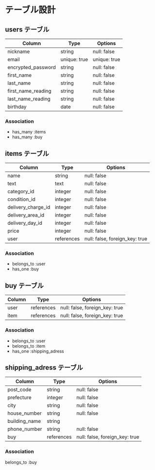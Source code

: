 # テーブル設計

## users テーブル

| Column   | Type   | Options     |
| -------- | ------ | ----------- |
| nickname           | string | null: false |
| email              | unique: true | unique: true |
| encrypted_password | string | null: false |
| first_name         | string | null: false |
| last_name          | string | null: false |
| first_name_reading | string | null: false |
| last_name_reading  | string | null: false |
| birthday           | date | null: false |

### Association
- has_many :items
- has_many :buy



## items テーブル

| Column | Type   | Options     |
| ------ | ------ | ----------- |
| name               | string | null: false |
| text               | text   | null: false |
| category_id        | integer | null: false |
| condition_id       | integer | null: false |
| delivery_charge_id | integer | null: false |
| delivery_area_id   | integer | null: false |
| delivery_day_id    | integer | null: false |
| price              | integer | null: false |
| user               | references | null: false, foreign_key: true |

### Association
- belongs_to :user
- has_one :buy

## buy テーブル

| Column | Type       |Options                         |
| ------ | ---------- |------------------------------  |
| user   | references | null: false, foreign_key: true |
| item   | references | null: false, foreign_key: true |


### Association
- belongs_to :user
- belongs_to :item
- has_one :shipping_adress

## shipping_adress テーブル

| Column  | Type       | Options                        |
| ------- | ---------- | ------------------------------ |
| post_code     | string     | null: false  |
| prefecture    | integer    | null: false  |
| city          | string     | null: false  |
| house_number  | string     | null: false  |
| building_name | string     |  |
| phone_number  | string     |  null: false  |
| buy           | references | null: false, foreign_key: true |

### Association

belongs_to :buy
